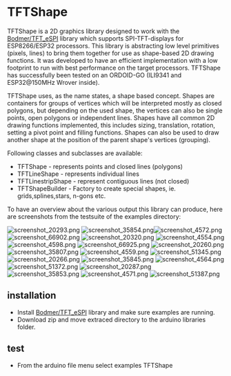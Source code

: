 # TFTShape
TFTShape is a 2D graphics library designed to work with the [Bodmer/TFT_eSPI](https://github.com/Bodmer/TFT_eSPI) library which supports SPI-TFT-displays for ESP8266/ESP32 processors. This library is abstracting low level primitives (pixels, lines) to bring them together for use as shape-based 2D drawing functions. It was developed to have an efficient implementation with a low footprint to run with best performance on the target processors. TFTShape has successfully been tested on an ORDOID-GO (ILI9341 and ESP32@150MHz Wrover inside).

TFTShape uses, as the name states, a shape based concept. Shapes are containers for groups of vertices which will be interpreted mostly as closed polygons, but depending on the used shape, the vertices can also be single points, open polygons or independent lines. Shapes have all common 2D drawing functions implemented, this includes sizing, translation, rotation, setting a pivot point and filling functions. Shapes can also be used to draw another shape at the position of the parent shape's vertices (grouping). 

Following classes and subclasses are available:
* TFTShape - represents points and closed lines (polygons)
* TFTLineShape - represents individual lines
* TFTLinestripShape - represent contiguous lines (not closed)
* TFTShapeBuilder - Factory to create special shapes, ie. grids,splines,stars, n-gons etc.

To have an overview about the various output this library can produce, here are screenshots from the testsuite of the examples directory: 

![screenshot_20293.png](/images/screenshot_20293.png) ![screenshot_35854.png](/images/screenshot_35854.png)![screenshot_4572.png](/images/screenshot_4572.png) ![screenshot_66902.png](/images/screenshot_66902.png) ![screenshot_20320.png](/images/screenshot_20320.png) ![screenshot_4554.png](/images/screenshot_4554.png) ![screenshot_4598.png](/images/screenshot_4598.png) ![screenshot_66925.png](/images/screenshot_66925.png) ![screenshot_20260.png](/images/screenshot_20260.png) ![screenshot_35807.png](/images/screenshot_35807.png) ![screenshot_4559.png](/images/screenshot_4559.png) ![screenshot_51345.png](/images/screenshot_51345.png) ![screenshot_20266.png](/images/screenshot_20266.png) ![screenshot_35845.png](/images/screenshot_35845.png) ![screenshot_4564.png](/images/screenshot_4564.png) ![screenshot_51372.png](/images/screenshot_51372.png) ![screenshot_20287.png](/images/screenshot_20287.png) ![screenshot_35853.png](/images/screenshot_35853.png) ![screenshot_4571.png](/images/screenshot_4571.png) ![screenshot_51387.png](/images/screenshot_51387.png)

## installation
* Install [Bodmer/TFT_eSPI](https://github.com/Bodmer/TFT_eSPI) library and make sure examples are running.
* Download zip and move extraced directory to the arduino libraries folder.
## test
* From the arduino file menu select examples TFTShape